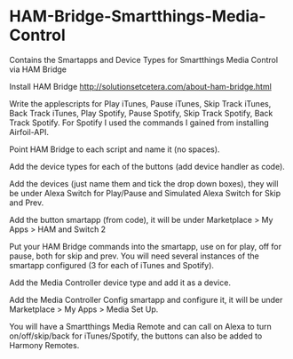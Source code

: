 # HAM-Bridge-Smartthings-Media-Control
Contains the Smartapps and Device Types for Smartthings Media Control via HAM Bridge

Install HAM Bridge http://solutionsetcetera.com/about-ham-bridge.html

Write the applescripts for Play iTunes, Pause iTunes, Skip Track iTunes, Back Track iTunes, Play Spotify, Pause Spotify, Skip Track Spotify, Back Track Spotify. For Spotify I used the commands I gained from installing Airfoil-API.

Point HAM Bridge to each script and name it (no spaces).

Add the device types for each of the buttons (add device handler as code).

Add the devices (just name them and tick the drop down boxes), they will be under Alexa Switch for Play/Pause and Simulated Alexa Switch for Skip and Prev.

Add the button smartapp (from code), it will be under Marketplace > My Apps > HAM and Switch 2

Put your HAM Bridge commands into the smartapp, use on for play, off for pause, both for skip and prev. You will need several instances of the smartapp configured (3 for each of iTunes and Spotify).

Add the Media Controller device type and add it as a device.

Add the Media Controller Config smartapp and configure it, it will be under Marketplace > My Apps > Media Set Up.

You will have a Smartthings Media Remote and can call on Alexa to turn on/off/skip/back for iTunes/Spotify, the buttons can also be added to Harmony Remotes.
